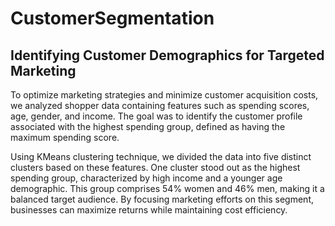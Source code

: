 # CustomerSegmentation

## Identifying Customer Demographics for Targeted Marketing

To optimize marketing strategies and minimize customer acquisition costs, we analyzed shopper data containing features such as spending scores, age, gender, and income. The goal was to identify the customer profile associated with the highest spending group, defined as having the maximum spending score.

Using KMeans clustering technique, we divided the data into five distinct clusters based on these features. One cluster stood out as the highest spending group, characterized by high income and a younger age demographic. This group comprises 54% women and 46% men, making it a balanced target audience. By focusing marketing efforts on this segment, businesses can maximize returns while maintaining cost efficiency.
